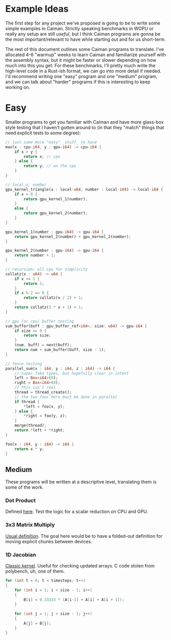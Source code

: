 # Example Ideas

The first step for any project we've proposed is going to be to write some
simple examples in Caiman.  Strictly speaking benchmarks in WGPU or really any
setup are still _useful_, but I think Caiman programs are gonna be the most
important/relevant to have while starting out and for us short-term.

The rest of this document outlines some Caiman programs to translate.  I've
allocated 4-6 "warmup" weeks to learn Caiman and familiarize yourself with the
assembly syntax, but it might be faster or slower depending on how much into
this you get.  For these benchmarks, I'll pretty much write the high-level code
in a Rust-ish format, we can go into more detail if needed.  I'd recommend
writing one "easy" program and one "medium" program, and we can talk about
"harder" programs if this is interesting to keep working on.

# Easy

Smaller programs to get you familiar with Caiman and have more glass-box style
testing that I haven't gotten around to (in that they "match" things that need
explicit tests to some degree):

```rs
// just some more "easy" _stuff_ to have
max(x : cpu-i64, y : gpu-i64) -> cpu-i64 {
    if x > y {
        return x; // cpu
    } else {
        return y; // on the cpu
    }
}
```

```rs
// local x, number
gpu_kernel_triangle(x : local-u64, number : local-i64) -> local-i64 {
    if x > 0 {
        return gpu_kernel_1(number);
    }
    else {
        return gpu_kernel_2(number);
    }
}

gpu_kernel_1(number : gpu-i64) -> gpu-i64 {
    return gpu_kernel_2(number) + gpu_kernel_2(number);
}

gpu_kernel_2(number : gpu-i64) -> gpu-i64 {
    return number + 1;
}
```

```rs
// recursion: all cpu for simplicity
collatz(x : u64) -> u64 {
    if x <= 1 {
        return 1;
    }
    if x % 2 == 0 {
        return collatz(x / 2) + 1;
    }
    return collatz(3 * x + 1) + 1;
}
```

```rs
// gpu (or cpu) buffer testing
sum_buffer(buff : gpu_buffer_ref<i64>, size: u64) -> gpu-i64 {
    if size <= 0 {
        return size;
    }
    (num, buff) = next(buff);
    return num + sum_buffer(buff, size - 1);
}
```

```rs
// fence testing
parallel_sum(x : i64, y : i64, z : i64) -> i64 {
    // super fake types, but hopefully clear in intent
    left = Box<i64>(0);
    right = Box<i64>(0);
    // this isn't real
    thread = thread_create();
    // the two foos here must be done in parallel
    if thread {
        *left = foo(x, y);
    } else {
        *right = foo(y, z);
    }
    merge(thread);
    return *left + *right;
}

foo(x : i64, y : i64) -> i64 {
    return x * y;
}
```

## Medium

These programs will be written at a descriptive level, translating them is some
of the work.

### Dot Product

Defined [here](https://en.wikipedia.org/wiki/Dot_product).  Test the logic for a
scalar reduction on CPU and GPU.

### 3x3 Matrix Multiply

[Usual definition](https://en.wikipedia.org/wiki/Matrix_multiplication).  The
goal here would be to have a folded-out definition for moving explicit chunks
between devices.

### 1D Jacobian

[Classic kernel](https://en.wikipedia.org/wiki/Jacobian_matrix_and_determinant).
Useful for checking updated arrays.  C code stolen from polybench, uh, one of
them.

```c
for (int t = 0; t < timesteps; t++)
{
    for (int i = 1; i < size - 1; i++)
    {
        B[i] = 0.33333 * (A[i-1] + A[i] + A[i + 1]);
    }
    
    for (int j = 1; j < size - 1; j++)
    {
        A[j] = B[j];
    }
}
```